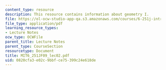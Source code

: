 ```yaml
---
content_type: resource
description: This resource contains information about geometry I.
file: https://ol-ocw-studio-app-qa.s3.amazonaws.com/courses/6-251j-introduction-to-mathematical-programming-fall-2009/0820cfa3e02c9bbfce75399c24e618de_MIT6_251JF09_lec02.pdf
file_type: application/pdf
learning_resource_types:
- Lecture Notes
ocw_type: OCWFile
parent_title: Lecture Notes
parent_type: CourseSection
resourcetype: Document
title: MIT6_251JF09_lec02.pdf
uid: 0820cfa3-e02c-9bbf-ce75-399c24e618de
---
```


